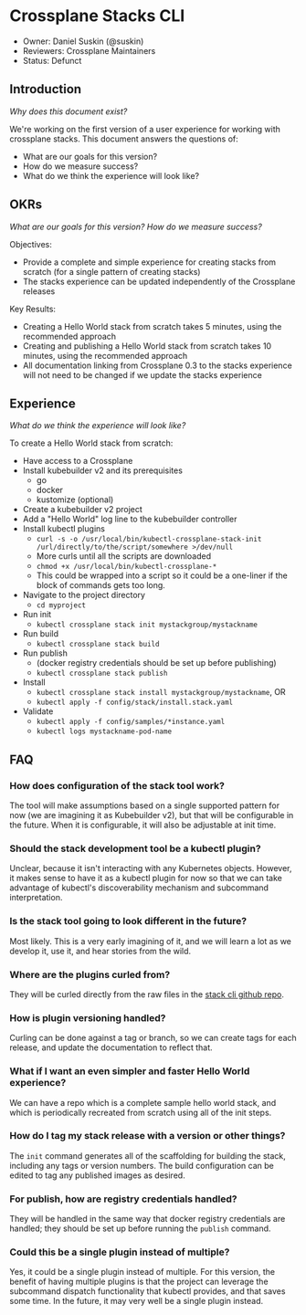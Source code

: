 # Crossplane Stacks CLI
* Owner: Daniel Suskin (@suskin)
* Reviewers: Crossplane Maintainers
* Status: Defunct

## Introduction
*Why does this document exist?*

We're working on the first version of a user experience for working with
crossplane stacks. This document answers the questions of:
* What are our goals for this version?
* How do we measure success?
* What do we think the experience will look like?

## OKRs
*What are our goals for this version? How do we measure success?*

Objectives:
* Provide a complete and simple experience for creating stacks from scratch (for a single pattern of creating stacks)
* The stacks experience can be updated independently of the Crossplane releases

Key Results:
* Creating a Hello World stack from scratch takes 5 minutes, using the recommended approach
* Creating and publishing a Hello World stack from scratch takes 10 minutes, using the recommended approach
* All documentation linking from Crossplane 0.3 to the stacks experience will not need to be changed if we update the stacks experience

## Experience
*What do we think the experience will look like?*

To create a Hello World stack from scratch:
* Have access to a Crossplane
* Install kubebuilder v2 and its prerequisites
  - go
  - docker
  - kustomize (optional)
* Create a kubebuilder v2 project
* Add a "Hello World" log line to the kubebuilder controller
* Install kubectl plugins
  - `curl -s -o /usr/local/bin/kubectl-crossplane-stack-init /url/directly/to/the/script/somewhere >/dev/null`
  - More curls until all the scripts are downloaded
  - `chmod +x /usr/local/bin/kubectl-crossplane-*`
  - This could be wrapped into a script so it could be a one-liner if
    the block of commands gets too long.
* Navigate to the project directory
  - `cd myproject`
* Run init
  - `kubectl crossplane stack init mystackgroup/mystackname`
* Run build
  - `kubectl crossplane stack build`
* Run publish
  - (docker registry credentials should be set up before publishing)
  - `kubectl crossplane stack publish`
* Install
  - `kubectl crossplane stack install mystackgroup/mystackname`, OR
  - `kubectl apply -f config/stack/install.stack.yaml`
* Validate
  - `kubectl apply -f config/samples/*instance.yaml`
  - `kubectl logs mystackname-pod-name`

## FAQ
### How does configuration of the stack tool work?
The tool will make assumptions based on a single supported pattern for
now (we are imagining it as Kubebuilder v2), but that will be
configurable in the future. When it is configurable, it will also be
adjustable at init time.

### Should the stack development tool be a kubectl plugin?
Unclear, because it isn't interacting with any Kubernetes objects.
However, it makes sense to have it as a kubectl plugin for now so that
we can take advantage of kubectl's discoverability mechanism and
subcommand interpretation.

### Is the stack tool going to look different in the future?
Most likely. This is a very early imagining of it, and we will learn a
lot as we develop it, use it, and hear stories from the wild.

### Where are the plugins curled from?
They will be curled directly from the raw files in the [stack cli github
repo][stack cli github].

### How is plugin versioning handled?
Curling can be done against a tag or branch, so we can create tags for
each release, and update the documentation to reflect that.

### What if I want an even simpler and faster Hello World experience?
We can have a repo which is a complete sample hello world stack, and
which is periodically recreated from scratch using all of the init
steps.

### How do I tag my stack release with a version or other things?
The `init` command generates all of the scaffolding for building the
stack, including any tags or version numbers. The build configuration
can be edited to tag any published images as desired.

### For publish, how are registry credentials handled?
They will be handled in the same way that docker registry credentials
are handled; they should be set up before running the `publish` command.

### Could this be a single plugin instead of multiple?
Yes, it could be a single plugin instead of multiple. For this version,
the benefit of having multiple plugins is that the project can leverage
the subcommand dispatch functionality that kubectl provides, and that
saves some time. In the future, it may very well be a single plugin
instead.

[stack cli github]: https://github.com/crossplane/crossplane-cli

